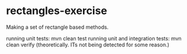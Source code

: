 # rectangles-exercise
Making a set of rectangle based methods.

running unit tests: mvn clean test
running unit and integration tests: mvn clean verify (theoretically. ITs not being detected for some reason.)

